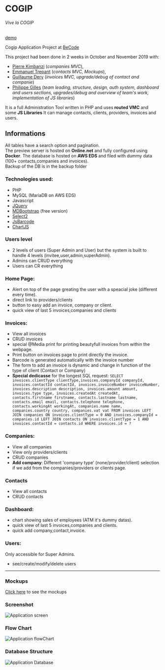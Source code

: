 # COGIP
###### Vive la COGIP

[demo](http://163.172.82.216/cogip/)

Cogip Application Project at [BeCode](https://becode.org)

This project had been done in 2 weeks in October and November 2019 with: 
- [Pierre Kimbanzi](https://github.com/PierreKimbanziR) (*companies MVC*),
- [Emmanuel Trepant](https://github.com/manutrepant) (*contacts MVC, Mockups*),
- [Guillaume Dery](https://github.com/GuillaumeDery98) (*invoices MVC, upgrade/debug of contact and companie*)
- [Philippe Gilles](https://github.com/philesgilles) (*team leading, structure, design, auth system, dashboard and users sections, upgrades/debug and overview of team's work, implementation of JS libraries*)

It is a full Administration Tool written in PHP and uses **routed VMC** and some **JS Libraries**
It can manage contacts, clients, providers, invoices and users.

## Informations

All tables have a search option and pagination.  
The preview server is hosted on **Online.net** and fully configured using **Docker**.
The database is hosted on **AWS EDS** and filed with dummy data (100+ contacts,companies and invoices).  
Backup of the DB is in the backup folder

### Technologies used:

- PHP
- MySQL (MariaDB on AWS EDS)
- Javascript
- [JQuery](https://jquery.com)
- [MDBootstrap](https://mdbootstrap.com/) (free version)
- [Select2](https://select2.org/)
- [JsBarcode](https://lindell.me/JsBarcode/)
- [ChartJS](https://www.chartjs.org/)

### Users level

- 2 levels of users (Super Admin and User) but the system is built to handle 4 levels (invitee,user,admin,superAdmin).
- Admins can CRUD everything
- Users can CR everything

### Home Page:

- Alert on top of the page greating the user with a speacial joke (different every time).
- direct link to providers/clients
- button to easy add an invoice, company or client.
- quick view of last 5 invoices,companies and clients

### Invoices:

- View all invoices
- CRUD invoices
- special @Media print for printing beautyfull invoices from within the webpage.
- Print button on invoices page to print directly the invoice.
- Barcode is generated automatically with the invoice number
- The form to add an invoice is dynamic and change in function of the type of client (Contact or Company)
- **Special dedicasse** for the longest SQL request: `SELECT invoices.clientType clientType,invoices.companyId companyId, invoices.contactId contactId, invoices.invoiceNumber invoiceNumber, invoices.description description, invoices.amount amount, invoices.type type, invoices.createdAt createdAt, contacts.firstname firstname, contacts.lastname lastname, contacts.email email, contacts.telephone telephone, contacts.workingAt workingAt, companies.name name, companies.country country, companies.vat vat FROM invoices LEFT JOIN companies ON invoices.clientType = 0 AND invoices.companyId = companies.id LEFT JOIN contacts ON invoices.clientType = 1 AND invoices.contactId = contacts.id WHERE invoices.id = ?`

### Companies:

- View all companies
- View only providers/clients
- CRUD companies
- **Add company**: Different 'company type' (none/provider/client) selection if we add from the companies/providers or clients page.

### Contacts

- View all contacts
- CRUD contacts

### Dashboard:

- chart showing sales of employees (ATM it's dummy datas).
- quick view of last 5 invoices,companies and clients.
- quick add company,contact,invoice.

### Users:

Only accessible for Super Admins.
- see/create/modify/delete users

***
### Mockups

[Click here](https://github.com/philesgilles/cogip/blob/master/infos/README.md) to see the mockups

### Screenshot

![Application screen](https://github.com/philesgilles/cogip/blob/master/infos/screenshot.png 'Application screen')

### Flow Chart

![Application flowChart](https://github.com/philesgilles/cogip/blob/master/infos/cogip%20flowchart.png 'Application FlowChart')

### Database Structure

![Application Database](https://github.com/philesgilles/cogip/blob/master/infos/db-chart.png 'Database')
